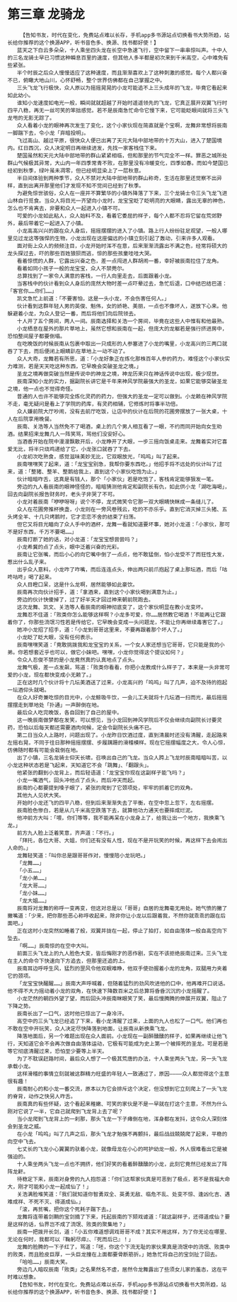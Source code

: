 # 第三章 龙骑龙
        【告知书友，时代在变化，免费站点难以长存，手机app多书源站点切换看书大势所趋，站长给你推荐的这个换源APP，听书音色多、换源、找书都好使！】
       蓝天之下白云多朵朵，十人乘坐四头龙在长空中急速飞行，空中留下一串串惊叫声。十中人的三名龙骑士早已习惯这种瞬息百里的速度，但其他人多半都是初次来到千米高空，心中难免有些紧张。
       半个时辰之后众人慢慢适应了这种速度，而且渐渐喜欢上了这种刺激的感觉。每个人都兴奋不已，俯瞰大地山川，心怀舒畅，整个世界仿佛都在自己掌握之中。
       三头飞龙飞行极快，众人原以为摇摇晃晃的小龙可能追不上三头成年的飞龙，毕竟它看起来如此幼小。
       谁知小龙速度如电光一般，瞬间就就超越了开始时遥遥领先的飞龙，它真正展开双翼飞行时四平八稳，再无一丝可笑的笨拙感觉。若不是辰南急忙命令它慢下来，它可能眨眼间就将三头飞龙甩的无影无踪了。
       众人看着小龙的眼神再次发生了变化，这个小家伙现在简直就是个宝啊，龙舞非常想将辰南一脚踹下去，令小龙「弃暗投明」。
       飞过高山、越过平原，很快众人便已出离了天元大陆中部地带的十万大山，进入了楚国境内。红日西沉，众人决定明日再继续进发，先找一家客栈住下来。
       楚国虽然和天元大陆中部地带的群山紧紧相临，但和那里的节气完全不一样。罪恶之城所处群山气候极其异常，大山内一年四季常青不败，在那里没有冷暖变化，四季如春。而如今楚国已经初到秋季，绿叶虽未凋零，但已经明显染上了一层秋意。
       半日间体验到两种季节，众人不禁对大陆中部地带的群山称奇，生活在那里还觉察不出异样，直到出离开那里他们才发现不知不觉间已经到了秋季。
       为避免惊世骇俗，众人在一座并不算繁华的小镇外降落了下来，三个龙骑士令三头飞龙飞进山林自行觅食。当众人将目光一齐望向小龙时，龙宝宝眨了眨明亮的大眼睛，露出无辜的神色，怎么也不肯离去，非要和众人一起进入小镇不可。
       可爱的小龙如此粘人，众人始料不及，看着它委屈的样子，每个人都不忍将它留在荒郊野外，最后带着它一起进入了小镇。
       小龙高高兴兴的跟在众人身后，摇摇摆摆的进入了小镇。路上行人纷纷驻足观望，一般人哪里见过龙这等强悍的生物，小龙出现在这座偏远的小镇立刻引起了轰动，引来许多人观看。
       面对街上众人的频频注目，小龙开始时浑不在意，后来渐渐流露出不满之色，经常将硕大的龙头探过去，吓的那些百姓狼狈而逃，惊的那些孩童哇哇大哭。
       看着惊慌的人群，它露出兴奋之色，差一点闯进人群胡闹一番，幸好被辰南拉住了龙角。
       看着如同小孩子一般的龙宝宝，众人不禁莞尔。
       总算找到了一家令人满意的客栈，一行人向里走去，后面跟着小龙。
       当客栈中的伙计看到众人身后的庞然大物时差一点吓晕过去，急忙后退，口中结巴结巴道：「客官你……你们……」
       凯文急忙上前道：「不要害怕，这是一头小龙，不会伤害任何人。」
       伙计看到这群年轻人男的英俊、魁伟，女的娇艳、美丽，一点也不像坏人，遂放下心来。他躲避着小龙，为众人登记一番，而后将他们向后院领去。
       十人开了五个房间，两人一间。辰南选择和关浩一个房间，毕竟在这些人中惟有和他最熟。
       小龙栖息在屋外的那片草地上，虽然它想和辰南在一起，但庞大的龙躯若是强行挤进房中，恐怕整间屋子都要倒塌。
       在吃晚饭的时候辰南从包裹中取出一只成形的人参塞进了小龙的嘴里，小龙高兴的三两口就吞了下去，而后便闭上眼睛趴在草地上一动不动了。
       众人大奇，龙舞若有所思，道：「小龙好象正在炼化那株百年人参的药力，难怪这个小家伙实力难测，若是天天吃这种东西，它早晚会突破圣龙之境。」
       圣龙之境再做突破当然是传说中的神龙之境，神龙历来只在神话传说中出现，极少现世。
       辰南深知小龙的实力，据副院长讲它是千年来神风学院最强大的圣龙，如果它能够突破圣龙之境，他一点也不觉得奇怪。
       普通的人也许不能够完全炼化灵药的药力，但强大的圣龙一定可以做到。小龙赖在神风学院不走，毫无疑问是看上了学院的药库，有灵药相辅，它修炼时将事半功倍。
       众人嫌前院大厅吵闹，没有去前厅吃饭，让店中的伙计在后院的花圃旁摆放了一张大桌，十人在后院享用晚餐。
       辰南、关浩等人当然免不了喝酒，桌上的几个男人相互看了一眼，不约而同开始向女生劝酒。结果招来龙舞几人一阵笑骂，骂他们没安好心。
       当酒香开始在院中漫漫飘散开后，小龙睁开了大眼，一步三摇向饭桌走来。龙舞着实对它喜爱无比，将半只烧鸡递给了它，小龙张口就吞了下去。
       小龙初次吃熟食，感觉滋味美妙无比，它双眼放光，「呜呜」叫了起来。
       辰南嘿嘿笑了起来，道：「龙宝宝别急，我帮你要东西吃。」他招手将不远处的伙计叫了过来，道：「整猪、整羊、整鹅给我上，直到这个小家伙吃饱为止。」
       伙计暗暗咋舌，这真是有钱人，那个「小家伙」若是吃饱了，客栈肯定能够狠发一笔。
       旁边的九人看辰南的眼神怪怪的，暗暗猜测他肯定和副院长有仇，如此供小龙「湖吃海喝」，回去向副院长报告财务时，老头子非哭了不可。
       小龙对着辰南「咿咿呀呀」说个不停，龙式微笑令它那一双大眼睛快眯成一条缝儿了。
       众人在花圃旁推杯换盏，小龙则在一旁风卷残云，吃的不亦乐乎。直到它消灭掉三头猪、五头烤全羊、十几只烤鹅时，它才恋恋不舍的结束了扫荡。
       但它又将目光瞄向了众人手中的酒杯，龙舞一看就知道要坏事，她对小龙道：「小家伙，那可不是好东西，千万不要喝……」
       辰南打断了她的话，对小龙道：「龙宝宝想尝尝吗？」
       小龙希冀的点了点头，眼中泛着兴奋的光彩。
       辰南让它张嘴，而后小心的向它嘴中倒了一点点，他不敢猛倒，怕小龙受不了而狂性大发，惹出什么乱子来。
       出乎众人意料，小龙咋了咋嘴，而后连连点头，伸出两只前爪抱起了桌上那坛酒，而后「咕咚咕咚」喝了起来。
       众人目瞪口呆，这是什么龙啊，居然能够如此豪饮。
       辰南再次向伙计招手，道：「拿酒来，直到这个小家伙喝到满意为止。」
       旁边的伙计快傻掉了，过了好半天才回过神来朝前院跑去。
       这次龙舞、凯文、关浩等人看辰南的眼神彻底变了，这个家伙明显在教小龙变坏。
       龙舞忍不住道：「败类你怎么能够这样啊？小龙多可爱，你……居然教它喝酒！不能再让它跟着你了，你那些流氓习性若是传给它，它早晚会变成一头问题龙，不能让你再继续毒害它了。」
       她冲小龙招了招手，道：「小龙到哥哥这里来，不要再跟着那个坏人了。」
       小龙眨了眨大眼，没有任何表示。
       辰南嘿嘿笑道：「竟敢挑拨我和龙宝宝的关系，一个女人家还想当它哥哥，它只能是我的小弟。你若想套近乎也可以，做它小妹吧。嘿嘿，小龙你觉得这个提议如何？」
       令众人忍俊不禁的是小龙竟然真的认真地点了点头。
       龙舞气极，差一点发飙，骂道：「败类你看看，你把小龙教成什么样子了，本来是一头非常可爱的小龙，现在都快变成小无赖了。」
       正在这时几个伙计将十几坛美酒送了过来，小龙高兴的「呜呜」叫了几声，迫不及待的抱起一坛酒仰头就喝。
       在众人好奇兼吃惊的目光中，小龙鲸吸牛饮，一会儿工夫就将十几坛酒一扫而光，最后摇摇摆摆走到草地处「扑通」一声醉倒在地。
       最后众人吃完晚饭，各自回到了自己的屋中。
       这一晚辰南做梦都在发笑，可以想见，当小龙回到神风学院后不仅会继续向副院长讨要灵药，恐怕以后每天都还需要酒肉伺候，定会令副院长头痛不已。
       第二日当众人上路时，问题出现了。小龙昨日饮酒过度，直到清晨时还没有清醒，走起路来左摇右晃，不同于往日那种摇摇摆摆、步履蹒跚的滑稽模样。现在它摇摆幅度之大，令人心惊，仿佛随时都有可能会栽倒在地。
       出了小镇，三名龙骑士仰天长啸，召唤出自己的飞龙。当众人跨上飞龙时辰南暗暗叫苦，以小龙这种状态若是飞起来，天知道它不会「跳舞」、「翻跟头」。
       他紧张的翻到小龙背上，而后轻语道：「龙宝宝你现在这副样子能飞吗？」
       小龙一嘴酒气，回头冲他点了点头，而后冲天而起。
       辰南的心都要提到嗓子眼了，紧张的爬到了它颈项处，牢牢的抓着它的双角。
       其他九人见状大笑。
       开始时小龙还飞的四平八稳，但到后来渐渐失去了平衡，在空中忽上忽下，左右摇摆。
       辰南脸色惨白，若是从几千米高空跌落下去，就算他功力通天也要摔成烂泥。
       他冲前方大叫：「喂，你们等等，我不能再呆在小龙身上了，给我让出一个地方，我换乘飞龙。」
       前方九人脸上泛着笑意，齐声道：「不行。」
       「拜托，各位大哥、大姐，你们还有没有人性，现在不是开玩笑的时候，再这样下去会闹出人命的。」
       龙舞轻笑道：「叫你总是跟哥哥作对，慢慢陪小龙玩吧。」
       「龙舞……」
       「小五……」
       「龙小弟……」
       「龙大哥……」
       「龙小妹……」
       「龙大姐……」
       辰南将对龙舞的称呼一变再变，但这对总是以「哥哥」自居的龙舞毫无用处。她气愤的撇了撇嘴道：「少来，把你那些恶心称呼收起来，除非你让小龙以后跟着我，不然你就乖乖的跟在后面吧。」
       正在这时小龙突然如睡着了般，双翼并拢在一起，停止了拍打，如自由落体一般自高空向下坠去。
       「啊……」辰南惊的在空中大叫。
       前面三头飞龙上的九人脸色大变，皆后悔刚才的恶作剧，实在不该拒绝辰南过来。三头飞龙在主人的命令下快速向下方追去，但那里还追的上。
       辰南耳边呼呼生风，猛烈的罡风令他双眼难睁，他双手使劲握着小龙的龙角，双腿用力夹着它的颈项。
       「龙宝宝快醒醒……」辰南大声呼喊着，但随着猛烈的劲风吹进他的口中，他再难开口说话。他不得不大力摇动着小龙的双角，在快速下降数百米之后总算将昏昏沉沉的小龙摇醒了。
       小龙茫然的朝四外望了望，而后回头冲辰南眯眼笑了笑，最后慢腾腾的伸展开双翼，阻止了下降之势。
       辰南长出了一口气，这时他已惊出了一身冷汗。
       高空中的三头飞龙已经追了下来，看小龙清醒了过来，上面的九人也松了一口气。他们再也不敢在空中开玩笑，众人决定尽快降落到地面，让辰南从新换乘飞龙。
       降落地面后，另一个难题出现在众人面前。小龙现在一副醉醺醺的样子，如果再继续让他飞行，天知道它会不会再次做自由落体运动，它极有可能成为史上第一个被摔死的圣龙。可是若是等它彻底清醒过来，恐怕至少要等上半天。
       为了不耽误赶路时间，最后众人想了一个极其荒唐的办法，十人乘坐两头飞龙，另一头飞龙承载小龙。
       这样滑稽的事情立刻就被这群精力旺盛的年轻人一致通过了，原因————众人都觉得这个主意很有趣！
       辰南耐心的和小龙一番交流，原本以为它会排斥这个决定，但没想到它立刻爬上了一头飞龙的脊背，动作之快另人咋舌。
       辰南真的有些怀疑，这个看起来稚嫩、可笑的家伙是不是一早就在打这个主意，不然为什么刚对它说了一半，它自己就爬到飞龙背上去了呢？
       当小龙爬到飞龙背上的一刹那，那头飞龙一下子瘫倒在地，浑身都在发抖，这令众人深刻体会到圣龙之威。
       在小龙「呜呜」叫了几声之后，那头飞龙才勉强不再颤抖，最后战战兢兢爬了起来，平稳的向空中飞去。
       七丈长的飞龙小心翼翼的驮着小龙，就像母龙在小心的呵护幼龙一般，外人很难看出它是被强迫的。
       十人乘坐两头飞龙一点也不拥挤，他们好笑的看着醉醺醺的小龙，此刻它竟然已经发出了阵阵龙鼾。
       待稳定下来，辰南对身旁的九人抱怨道：「你们这帮家伙真是可恶到了极点，若不是我福大命大，刚才可能和小龙一起成仙了！」
       关浩满脸堆笑道：「我们就知道你智勇双全、英勇无敌、临危不乱、处变不惊、逢凶化吉、遇难成祥、不死不灭、得道成仙。」
       「滚，再贫嘴，把你这个死耗子踹下去。」
       龙舞将连带着剑鞘的宝剑摘了下来，托起辰南的下颏戏谑道：「就这副样子，还得道成仙？要是这样的话，仙界岂不成了流氓、败类的聚集地？」
       辰南一把拨开长剑，道：「小五你难道想调戏哥哥不成？其实不用这样，为了你无论在哪里、无论在何时，我都可以『鞠躬尽瘁』、『死而后已』！」
       龙舞的脸腾的一下子红了，骂道：「呸，你这个下流无耻的家伙果真是流氓中的流氓、败类中的败类，而且脸皮巨厚，一头巨龙撞在上面都要骨断筋折。」她急忙将自己的宝剑扯了回去。
       「哈哈……」辰南大笑。
       旁边几人暗叹辰南「败类」之名果然名不虚，居然令龙舞露出了些须女儿家的羞态，这在平时难以想象。
       【告知书友，时代在变化，免费站点难以长存，手机app多书源站点切换看书大势所趋，站长给你推荐的这个换源APP，听书音色多、换源、找书都好使！】